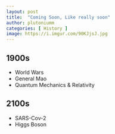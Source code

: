 ```yaml
---
layout: post
title:  "Coming Soon, Like really soon"
author: plutoniumm
categories: [ History ]
image: https://i.imgur.com/90KJjsJ.jpg
---
```


## 1900s
- World Wars
- General Mao
- Quantum Mechanics & Relativity

## 2100s
- SARS-Cov-2
- Higgs Boson